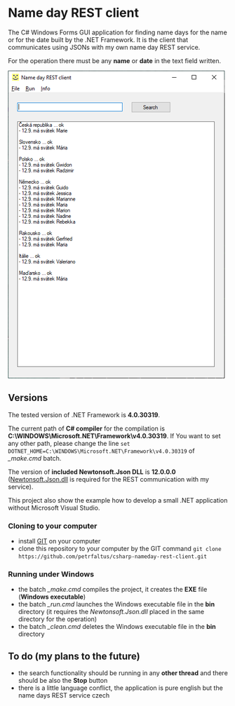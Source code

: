 # Name day REST client
The C# Windows Forms GUI application for finding name days for the name or for the date built by the .NET Framework. It is the client that communicates using JSONs with my own name day REST service.

For the operation there must be any **name** or **date** in the text field written.

![Application screenshot](application.screenshot.png)

## Versions
The tested version of .NET Framework is **4.0.30319**.

The current path of **C# compiler** for the compilation is **C:\WINDOWS\Microsoft.NET\Framework\v4.0.30319**. If You want to set any other path, please change the line `set DOTNET_HOME=C:\WINDOWS\Microsoft.NET\Framework\v4.0.30319` of *_make.cmd* batch.

The version of **included Newtonsoft.Json DLL** is **12.0.0.0** ([Newtonsoft.Json.dll] is required for the REST communication with my service).

This project also show the example how to develop a small .NET application without Microsoft Visual Studio.

### Cloning to your computer
- install [GIT] on your computer
- clone this repository to your computer by the GIT command `git clone https://github.com/petrfaltus/csharp-nameday-rest-client.git`

### Running under Windows
- the batch *_make.cmd* compiles the project, it creates the **EXE** file (**Windows executable**)
- the batch *_run.cmd* launches the Windows executable file in the **bin** directory (it requires the *Newtonsoft.Json.dll* placed in the same directory for the operation)
- the batch *_clean.cmd* deletes the Windows executable file in the **bin** directory

## To do (my plans to the future)
- the search functionality should be running in any **other thread** and there should be also the **Stop** button
- there is a little language conflict, the application is pure english but the name days REST service czech


[Newtonsoft.Json.dll]: <https://www.newtonsoft.com/>
[GIT]: <https://git-scm.com/>

